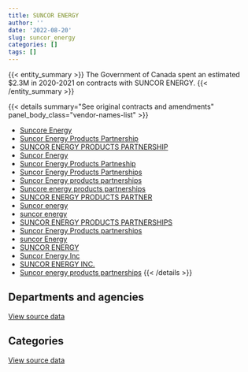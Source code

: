 ```yaml
---
title: SUNCOR ENERGY
author: ''
date: '2022-08-20'
slug: suncor_energy
categories: []
tags: []
---
```


<script src="/rmarkdown-libs/htmlwidgets/htmlwidgets.js"></script>
<link href="/rmarkdown-libs/datatables-css/datatables-crosstalk.css" rel="stylesheet" />
<script src="/rmarkdown-libs/datatables-binding/datatables.js"></script>
<script src="/rmarkdown-libs/jquery/jquery-3.6.0.min.js"></script>
<link href="/rmarkdown-libs/dt-core-bootstrap/css/dataTables.bootstrap.min.css" rel="stylesheet" />
<link href="/rmarkdown-libs/dt-core-bootstrap/css/dataTables.bootstrap.extra.css" rel="stylesheet" />
<script src="/rmarkdown-libs/dt-core-bootstrap/js/jquery.dataTables.min.js"></script>
<script src="/rmarkdown-libs/dt-core-bootstrap/js/dataTables.bootstrap.min.js"></script>
<link href="/rmarkdown-libs/crosstalk/css/crosstalk.min.css" rel="stylesheet" />
<script src="/rmarkdown-libs/crosstalk/js/crosstalk.min.js"></script>
<script src="/rmarkdown-libs/htmlwidgets/htmlwidgets.js"></script>
<link href="/rmarkdown-libs/datatables-css/datatables-crosstalk.css" rel="stylesheet" />
<script src="/rmarkdown-libs/datatables-binding/datatables.js"></script>
<script src="/rmarkdown-libs/jquery/jquery-3.6.0.min.js"></script>
<link href="/rmarkdown-libs/dt-core-bootstrap/css/dataTables.bootstrap.min.css" rel="stylesheet" />
<link href="/rmarkdown-libs/dt-core-bootstrap/css/dataTables.bootstrap.extra.css" rel="stylesheet" />
<script src="/rmarkdown-libs/dt-core-bootstrap/js/jquery.dataTables.min.js"></script>
<script src="/rmarkdown-libs/dt-core-bootstrap/js/dataTables.bootstrap.min.js"></script>
<link href="/rmarkdown-libs/crosstalk/css/crosstalk.min.css" rel="stylesheet" />
<script src="/rmarkdown-libs/crosstalk/js/crosstalk.min.js"></script>

{{< entity_summary >}}
The Government of Canada spent an estimated \$2.3M in 2020-2021 on contracts with SUNCOR ENERGY.
{{< /entity_summary >}}

{{< details summary="See original contracts and amendments" panel_body_class="vendor-names-list" >}}
- [Suncore Energy](https://search.open.canada.ca/en/ct/?sort=contract_value_f%20desc&page=1&search_text=%22Suncore%20Energy%22)
- [Suncor Energy Products Partnership](https://search.open.canada.ca/en/ct/?sort=contract_value_f%20desc&page=1&search_text=%22Suncor%20Energy%20Products%20Partnership%22)
- [SUNCOR ENERGY PRODUCTS PARTNERSHIP](https://search.open.canada.ca/en/ct/?sort=contract_value_f%20desc&page=1&search_text=%22SUNCOR%20ENERGY%20PRODUCTS%20PARTNERSHIP%22)
- [Suncor Energy](https://search.open.canada.ca/en/ct/?sort=contract_value_f%20desc&page=1&search_text=%22Suncor%20Energy%22)
- [Suncor Energy Products Partneship](https://search.open.canada.ca/en/ct/?sort=contract_value_f%20desc&page=1&search_text=%22Suncor%20Energy%20Products%20Partneship%22)
- [Suncor Energy Products Partnerships](https://search.open.canada.ca/en/ct/?sort=contract_value_f%20desc&page=1&search_text=%22Suncor%20Energy%20Products%20Partnerships%22)
- [Suncor Energy products partnerships](https://search.open.canada.ca/en/ct/?sort=contract_value_f%20desc&page=1&search_text=%22Suncor%20Energy%20products%20partnerships%22)
- [Suncore energy products partnerships](https://search.open.canada.ca/en/ct/?sort=contract_value_f%20desc&page=1&search_text=%22Suncore%20energy%20products%20partnerships%22)
- [SUNCOR ENERGY PRODUCTS PARTNER](https://search.open.canada.ca/en/ct/?sort=contract_value_f%20desc&page=1&search_text=%22SUNCOR%20ENERGY%20PRODUCTS%20PARTNER%22)
- [Suncor energy](https://search.open.canada.ca/en/ct/?sort=contract_value_f%20desc&page=1&search_text=%22Suncor%20energy%22)
- [suncor energy](https://search.open.canada.ca/en/ct/?sort=contract_value_f%20desc&page=1&search_text=%22suncor%20energy%22)
- [SUNCOR ENERGY PRODUCTS PARTNERSHIPS](https://search.open.canada.ca/en/ct/?sort=contract_value_f%20desc&page=1&search_text=%22SUNCOR%20ENERGY%20PRODUCTS%20PARTNERSHIPS%22)
- [Suncor Energy Products partnerships](https://search.open.canada.ca/en/ct/?sort=contract_value_f%20desc&page=1&search_text=%22Suncor%20Energy%20Products%20partnerships%22)
- [suncor Energy](https://search.open.canada.ca/en/ct/?sort=contract_value_f%20desc&page=1&search_text=%22suncor%20Energy%22)
- [SUNCOR ENERGY](https://search.open.canada.ca/en/ct/?sort=contract_value_f%20desc&page=1&search_text=%22SUNCOR%20ENERGY%22)
- [Suncor Energy Inc](https://search.open.canada.ca/en/ct/?sort=contract_value_f%20desc&page=1&search_text=%22Suncor%20Energy%20Inc%22)
- [SUNCOR ENERGY INC.](https://search.open.canada.ca/en/ct/?sort=contract_value_f%20desc&page=1&search_text=%22SUNCOR%20ENERGY%20INC.%22)
- [Suncor energy products partnerships](https://search.open.canada.ca/en/ct/?sort=contract_value_f%20desc&page=1&search_text=%22Suncor%20energy%20products%20partnerships%22)
{{< /details >}}

## Departments and agencies

<div id="htmlwidget-1" style="width:100%;height:auto;" class="datatables html-widget"></div>
<script type="application/json" data-for="htmlwidget-1">{"x":{"style":"bootstrap","filter":"none","vertical":false,"data":[["<a href=\"/departments/aafc-aac/\">Agriculture and Agri-Food Canada<\/a>","<a href=\"/departments/csc-scc/\">Correctional Service of Canada<\/a>","<a href=\"/departments/dfo-mpo/\">Fisheries and Oceans Canada<\/a>","<a href=\"/departments/dnd-mdn/\">National Defence<\/a>","<a href=\"/departments/ec/\">Environment and Climate Change Canada<\/a>","<a href=\"/departments/pc/\">Parks Canada<\/a>","<a href=\"/departments/pch/\">Canadian Heritage<\/a>","<a href=\"/departments/tc/\">Transport Canada<\/a>"],[null,null,2157012.41,2002528.38,null,14735.2,13797,null],[null,null,3760078.52,5315977.36,null,28447.5,null,null],[14227.22,79800,1578648.1,2266698.93,null,1546393.13,26366.02,16800],[20509.65,298137.07,702553.65,121095.3,20130.18,1149423.96,13224.81,21000]],"container":"<table class=\"table table-striped table-hover row-border order-column display\">\n  <thead>\n    <tr>\n      <th>Department<\/th>\n      <th>2017-2018<\/th>\n      <th>2018-2019<\/th>\n      <th>2019-2020<\/th>\n      <th>2020-2021<\/th>\n    <\/tr>\n  <\/thead>\n<\/table>","options":{"order":[[4,"desc"]],"pageLength":10,"autoWidth":true,"columnDefs":[{"targets":1,"render":"function(data, type, row, meta) {\n    return type !== 'display' ? data : DTWidget.formatCurrency(data, \"$\", 2, 3, \",\", \".\", true, null);\n  }"},{"targets":2,"render":"function(data, type, row, meta) {\n    return type !== 'display' ? data : DTWidget.formatCurrency(data, \"$\", 2, 3, \",\", \".\", true, null);\n  }"},{"targets":3,"render":"function(data, type, row, meta) {\n    return type !== 'display' ? data : DTWidget.formatCurrency(data, \"$\", 2, 3, \",\", \".\", true, null);\n  }"},{"targets":4,"render":"function(data, type, row, meta) {\n    return type !== 'display' ? data : DTWidget.formatCurrency(data, \"$\", 2, 3, \",\", \".\", true, null);\n  }"},{"width":"16%","targets":[1,2,3,4]},{"className":"dt-right","targets":[1,2,3,4]}],"orderClasses":false}},"evals":["options.columnDefs.0.render","options.columnDefs.1.render","options.columnDefs.2.render","options.columnDefs.3.render"],"jsHooks":[]}</script>
<p class="text-right">
<a href="https://github.com/GoC-Spending/contracts-data/tree/main/data/out/vendors/suncor_energy/summary_by_fiscal_year_by_department.csv" class="source-data-link btn btn-link">View source data</a>
</p>

## Categories

<div id="htmlwidget-2" style="width:100%;height:auto;" class="datatables html-widget"></div>
<script type="application/json" data-for="htmlwidget-2">{"x":{"style":"bootstrap","filter":"none","vertical":false,"data":[["<a href=\"/categories/11_defence/\">Defence<\/a>","<a href=\"/categories/5_transportation_and_logistics/\">Transportation and logistics<\/a>","<a href=\"/categories/6_industrial_products_and_services/\">Industrial products and services<\/a>"],[2002528.38,2185544.61,null],[5315977.36,3788526.02,null],[2266698.93,3236404.55,25829.92],[121095.3,2129582.54,95396.78]],"container":"<table class=\"table table-striped table-hover row-border order-column display\">\n  <thead>\n    <tr>\n      <th>Category<\/th>\n      <th>2017-2018<\/th>\n      <th>2018-2019<\/th>\n      <th>2019-2020<\/th>\n      <th>2020-2021<\/th>\n    <\/tr>\n  <\/thead>\n<\/table>","options":{"order":[[4,"desc"]],"dom":"t","pageLength":30,"autoWidth":true,"columnDefs":[{"targets":1,"render":"function(data, type, row, meta) {\n    return type !== 'display' ? data : DTWidget.formatCurrency(data, \"$\", 2, 3, \",\", \".\", true, null);\n  }"},{"targets":2,"render":"function(data, type, row, meta) {\n    return type !== 'display' ? data : DTWidget.formatCurrency(data, \"$\", 2, 3, \",\", \".\", true, null);\n  }"},{"targets":3,"render":"function(data, type, row, meta) {\n    return type !== 'display' ? data : DTWidget.formatCurrency(data, \"$\", 2, 3, \",\", \".\", true, null);\n  }"},{"targets":4,"render":"function(data, type, row, meta) {\n    return type !== 'display' ? data : DTWidget.formatCurrency(data, \"$\", 2, 3, \",\", \".\", true, null);\n  }"},{"width":"16%","targets":[1,2,3,4]},{"className":"dt-right","targets":[1,2,3,4]}],"orderClasses":false,"lengthMenu":[10,25,30,50,100]}},"evals":["options.columnDefs.0.render","options.columnDefs.1.render","options.columnDefs.2.render","options.columnDefs.3.render"],"jsHooks":[]}</script>
<p class="text-right">
<a href="https://github.com/GoC-Spending/contracts-data/tree/main/data/out/vendors/suncor_energy/summary_by_fiscal_year_by_category.csv" class="source-data-link btn btn-link">View source data</a>
</p>
